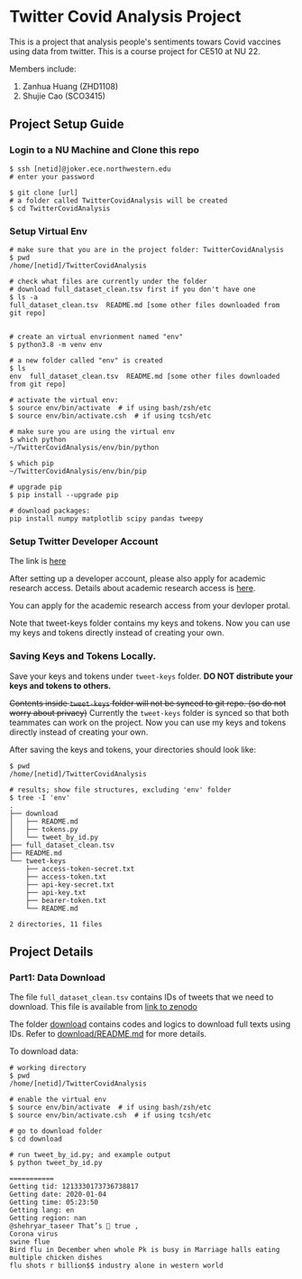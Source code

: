 # Twitter Covid Analysis Project
This is a project that analysis people's sentiments towars Covid vaccines using
data from twitter. This is a course project for CE510 at NU 22.

Members include:
1. Zanhua Huang (ZHD1108)
2. Shujie Cao (SCO3415)

## Project Setup Guide
### Login to a NU Machine and Clone this repo
```shell
$ ssh [netid]@joker.ece.northwestern.edu
# enter your password

$ git clone [url]
# a folder called TwitterCovidAnalysis will be created
$ cd TwitterCovidAnalysis
```

### Setup Virtual Env
```shell
# make sure that you are in the project folder: TwitterCovidAnalysis
$ pwd
/home/[netid]/TwitterCovidAnalysis

# check what files are currently under the folder
# download full_dataset_clean.tsv first if you don't have one
$ ls -a
full_dataset_clean.tsv  README.md [some other files downloaded from git repo]


# create an virtual envrionment named "env"
$ python3.8 -m venv env

# a new folder called "env" is created
$ ls
env  full_dataset_clean.tsv  README.md [some other files downloaded from git repo]

# activate the virtual env:
$ source env/bin/activate  # if using bash/zsh/etc
$ source env/bin/activate.csh  # if using tcsh/etc

# make sure you are using the virtual env
$ which python
~/TwitterCovidAnalysis/env/bin/python

$ which pip
~/TwitterCovidAnalysis/env/bin/pip

# upgrade pip
$ pip install --upgrade pip

# download packages:
pip install numpy matplotlib scipy pandas tweepy

```
### Setup Twitter Developer Account
The link is [here](https://developer.twitter.com/)

After setting up a developer account, please also apply for academic research access.
Details about academic research access is [here](https://developer.twitter.com/en/products/twitter-api/academic-research).

You can apply for the academic research access from your devloper protal.

Note that tweet-keys folder contains my keys and tokens.  Now you can use my keys and tokens directly instead of creating your own.

### Saving Keys and Tokens Locally.

Save your keys and tokens under `tweet-keys` folder. 
**DO NOT distribute your keys and tokens to others.**

~~Contents inside `tweet-keys` folder will not be synced to git repo.
(so do not worry about privacy)~~
Currently the `tweet-keys` folder is synced so that both teammates can work on the project. Now you can use my keys and tokens directly instead of creating your own.

After saving the keys and tokens, your directories should look like:

```shell
$ pwd
/home/[netid]/TwitterCovidAnalysis

# results; show file structures, excluding 'env' folder
$ tree -I 'env'
.
├── download
│   ├── README.md
│   ├── tokens.py
│   └── tweet_by_id.py
├── full_dataset_clean.tsv
├── README.md
└── tweet-keys
    ├── access-token-secret.txt
    ├── access-token.txt
    ├── api-key-secret.txt
    ├── api-key.txt
    ├── bearer-token.txt
    └── README.md

2 directories, 11 files
```

## Project Details
### Part1: Data Download
The file `full_dataset_clean.tsv` contains IDs of tweets that we need to download.
This file is available from [link to zenodo](https://zenodo.org/record/6481639)

The folder [download](download) contains codes and logics to download full texts using IDs. Refer to [download/README.md](download/README.md) for more details.

To download data:
```shell
# working directory
$ pwd
/home/[netid]/TwitterCovidAnalysis

# enable the virtual env
$ source env/bin/activate  # if using bash/zsh/etc
$ source env/bin/activate.csh  # if using tcsh/etc

# go to download folder
$ cd download

# run tweet_by_id.py; and example output
$ python tweet_by_id.py

===========
Getting tid: 1213330173736738817
Getting date: 2020-01-04
Getting time: 05:23:50
Getting lang: en
Getting region: nan
@shehryar_taseer That’s 💯 true , 
Corona virus 
swine flue 
Bird flu in December when whole Pk is busy in Marriage halls eating multiple chicken dishes 
flu shots r billion$$ industry alone in western world                                        
```
